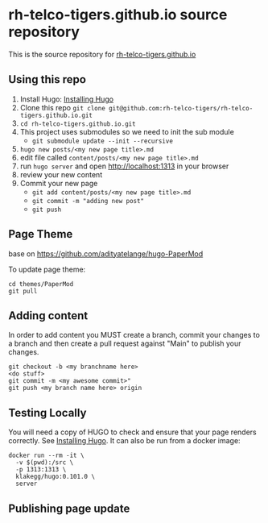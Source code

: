 # rh-telco-tigers.github.io source repository

This is the source repository for [rh-telco-tigers.github.io](https://rh-telco-tigers.github.io)

## Using this repo

1. Install Hugo: [Installing Hugo](https://gohugo.io/installation/)
2. Clone this repo `git clone git@github.com:rh-telco-tigers/rh-telco-tigers.github.io.git`
3. `cd rh-telco-tigers.github.io.git`
4. This project uses submodules so we need to init the sub module
    - `git submodule update --init --recursive`
4. `hugo new posts/<my new page title>.md`
5. edit file called `content/posts/<my new page title>.md`
6. run `hugo server` and open [http://localhost:1313](http://localhost:1313) in your browser
7. review your new content
8. Commit your new page
    - `git add content/posts/<my new page title>.md`
    - `git commit -m "adding new post"`
    - `git push`


## Page Theme

base on https://github.com/adityatelange/hugo-PaperMod

To update page theme:

```
cd themes/PaperMod
git pull
```

## Adding content

In order to add content you MUST create a branch, commit your changes to a branch and then create a pull request against "Main" to publish your changes.

```
git checkout -b <my branchname here>
<do stuff>
git commit -m <my awesome commit>"
git push <my branch name here> origin
```

## Testing Locally

You will need a copy of HUGO to check and ensure that your page renders correctly. See [Installing Hugo](https://gohugo.io/installation/). It can also be run from a docker image:

```
docker run --rm -it \
  -v $(pwd):/src \
  -p 1313:1313 \
  klakegg/hugo:0.101.0 \
  server
```

## Publishing page update

